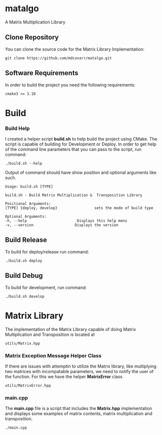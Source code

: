 # matalgo
A Matrix Multiplication Library

## Clone Repository
You can clone the source code for the Matrix Library Implementation:
```
git clone https://github.com/mdcovarr/matalgo.git
```

## Software Requirements
In order to build the project you need the following requirements:
```
cmake3 >= 3.10
```




# Build

### Build Help
I created a helper script **build.sh** to help build the project using CMake.
The script is capable of building for Development or Deploy. In order to get help
of the command line parameters that you can pass to the script, run command:
```
./build.sh --help
```

Output of command should have show position and optional arguments like such.
```
Usage: build.sh [TYPE]

build.sh - Build Matrix Multiplication &  Transposition Library

Positional Arguments:
[TYPE] {deploy, develop}                 sets the mode of build type

Optional Arguments:
-h, --help                       Displays this help menu
-v, --version                   Displays the version
```

## Build Release
To build for deploy/release run command:
```
./build.sh deploy
```


## Build Debug
To build for development, run command:
```
./build.sh develop
```


# Matrix Library
The implementation of the Matrix Library capable of doing Matrix Multiplication
and Transposition is located at
```
utils/Matrix.hpp
```

### Matrix Exception Message Helper Class
If there are issues with attemptin to utilize the Matrix library, like multiplying
two matrices with incompatable parameters, we need to notify the user of the function.
For this we have the helper **MatrixError** class
```
utils/MatrixError.hpp
```

### main.cpp
The **main.cpp** file is a script that includes the **Matrix.hpp** implementation and displays
some examples of matrix contents, matrix multiplication and transposition.
```
./main.cpp
```
